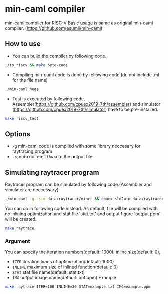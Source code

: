 # min-caml compiler
min-caml compiler for RISC-V
Basic usage is same as original min-caml compiler. (https://github.com/esumii/min-caml)


## How to use
* You can build the compiler by following code.
```sh
./to_riscv && make byte-code 
```
* Compiling min-caml code is done by following code.(do not include .ml for the file name)
```sh
./min-caml hoge
```
* Test is executed by following code. Assembler(https://github.com/cpuex2019-7th/assembler) and simulator (https://github.com/cpuex2019-7th/simulator) have to be pre-installed.
```sh
make riscv_test
```
## Options
* `-g` min-caml code is compiled with some library neccesary for raytracing program
* `-sim` do not emit 0xaa to the output file

## Simulating raytracer program
Raytracer program can be simulated by following code.(Assembler and simulater are neccessary)
```sh
./min-caml -g -sim data/raytracer/minrt && cpuex_sld2bin data/raytracer/sld/contest.sld data/raytracer/sld/contest.sld.bin && cpuex_asm raytrace data/raytracer/minrt.s libmincaml.S && cpuex_sim raytrace -o output.ppm -i data/raytracer/sld/contest.sld.bin
```
You can do in following code instead. As default, file will be compiled with no inlining optimization and stat file 'stat.txt' and output figure 'output.ppm' will be created.
```sh
make raytrace 
```
### Argument
You can specify the iteration numbers(default: 1000), inline size(default: 0), 
* `ITER` iteration times of optimization(default: 1000)
* `INLINE` maximum size of inlined function(default: 0)
* `STAT` stat file name(default: stat.txt)
* `IMG` output image name(default: out.ppm)
Example
```sh
make raytrace ITER=100 INLINE=30 STAT=example.txt IMG=example.ppm
```